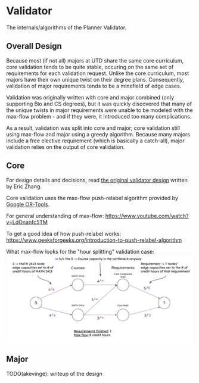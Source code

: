 # Validator

The internals/algorithms of the Planner Validator.

## Overall Design

Because most (if not all) majors at UTD share the same core curriculum,
core validation tends to be quite stable, occuring on the same
set of requirements for each validation request. Unlike the core curriculum, most majors have their own unique twist
on their degree plans. Consequently, validation of major requirements
tends to be a minefield of edge cases.

Validation was originally written with core and major combined (only supporting Bio and CS degrees), but it was quickly discovered that many of the unique twists
in major requirements were unable to be modeled with the max-flow problem - and if
they were, it introduced too many complications.

As a result, validation was split into core and major; core validation still using
max-flow and major using a greedy algorithm. Because many majors include a free elective requirement (which is basically a catch-all), major validation relies on the output of core validation.

## Core

For design details and decisions, read [the original validator design](ORIGINAL_VALIDATOR.md) written by Eric Zhang.

Core validation uses the max-flow push-relabel algorithm provided by [Google OR-Tools](https://github.com/google/or-tools).

For general understanding of max-flow: https://www.youtube.com/watch?v=LdOnanfc5TM

To get a good idea of how push-relabel works: https://www.geeksforgeeks.org/introduction-to-push-relabel-algorithm

What max-flow looks for the "hour splitting" validation case: <br />
<img src="validator-maxflow.png" width="500" />

## Major

TODO(akevinge): writeup of the design

